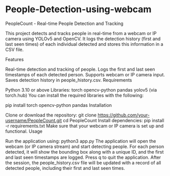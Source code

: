 # People-Detection-using-webcam
PeopleCount - Real-time People Detection and Tracking

This project detects and tracks people in real-time from a webcam or IP camera using YOLOv5 and OpenCV. It logs the detection history (first and last seen times) of each individual detected and stores this information in a CSV file.

Features

Real-time detection and tracking of people.
Logs the first and last seen timestamps of each detected person.
Supports webcam or IP camera input.
Saves detection history in people_history.csv.
Requirements

Python 3.10 or above
Libraries:
torch
opencv-python
pandas
yolov5 (via torch.hub)
You can install the required libraries with the following:

pip install torch opencv-python pandas
Installation

Clone or download the repository:
git clone https://github.com/your-username/PeopleCount.git
cd PeopleCount
Install dependencies:
pip install -r requirements.txt
Make sure that your webcam or IP camera is set up and functional.
Usage

Run the application using:
python3 app.py
The application will open the webcam (or IP camera stream) and start detecting people. For each person detected, it will show the bounding box along with a unique ID, and the first and last seen timestamps are logged.
Press q to quit the application.
After the session, the people_history.csv file will be updated with a record of all detected people, including their first and last seen times.
